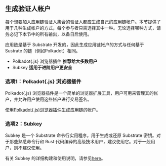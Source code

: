 ## 生成验证人帐户

每个想要加入应用链验证人集合的验证人都应生成自己的应用链帐户。本节提供了用于几种生成帐户的方式，每个参与者只需选择其中一种。无论选择哪种方式，请务必记下本节中的所有输出，以备日后使用。

应用链是基于 Substrate 开发的，因此生成应用链帐户的方式与任何基于 Sustrate 的链（例如Polkadot）相同。

* Polkadot{.js} 浏览器插件 **​​推荐给大多数用户**
* Subkey **适用于进阶用户更安全**

### 选项1：Polkadot{.js} 浏览器插件

Polkadot{.js} 浏览器插件是一个简单的浏览器扩展工具，用户可用来管理其的帐户，并允许用户使用这些帐户进行交易签名。

使用[Polkadot{.js}浏览器插件](https://wiki.polkadot.network/docs/en/learn-account-generation#polkadotjs-browser-plugin)生成应用链的帐户。

### 选项2：Subkey

Subkey 是一个 Substrate 命令行实用程序，用于生成或还原 Substrate 密钥。对于那些熟悉命令行和 Rust 代码编译的高级技术用户，建议使用它。对于一般用户，则不建议使用。

有关 Subkey 的详细构建和使用说明，请参见[here](https://github.com/paritytech/substrate/tree/master/bin/utils/subkey)。